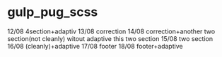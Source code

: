 # gulp_pug_scss

12/08 4section+adaptiv
13/08 correction
14/08 correction+another two section(not cleanly) witout adaptive this two section
15/08 two section 
16/08 (cleanly)+adaptive
17/08 footer
18/08 footer+adaptive